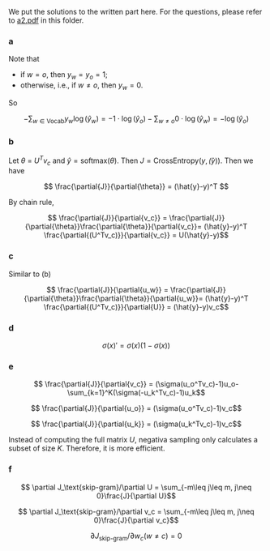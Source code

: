 We put the solutions to the written part here. For the questions, please refer to [a2.pdf](https://github.com/huijunzhao-ds/cs224n/blob/master/a2/a2.pdf) in this folder.

### a 

Note that 
- if $w=o$, then $y_w=y_o=1$;
- otherwise, i.e., if $w\neq o$, then $y_w=0$.

So

$$ -\sum_{w\in\text{Vocab}}y_w\log(\hat{y}_w) = -1\cdot \log(\hat{y}_o) - \sum_{w\neq o}0\cdot \log(\hat{y}_w) = -\log(\hat{y}_o)$$

### b
Let $\theta$ = $U^Tv_c$ and $\hat{y}=\text{softmax}(\theta)$. Then $J=\text{CrossEntropy}(y, \hat(y))$. Then we have 

$$ \frac{\partial{J}}{\partial{\theta}} = (\hat{y}-y)^T $$

By chain rule,

$$ \frac{\partial{J}}{\partial{v_c}} = \frac{\partial{J}}{\partial{\theta}}\frac{\partial{\theta}}{\partial{v_c}}= (\hat{y}-y)^T \frac{\partial{(U^Tv_c)}}{\partial{v_c}} = U(\hat{y}-y)$$
### c
Similar to (b)

$$ \frac{\partial{J}}{\partial{u_w}} = \frac{\partial{J}}{\partial{\theta}}\frac{\partial{\theta}}{\partial{u_w}}= (\hat{y}-y)^T \frac{\partial{(U^Tv_c)}}{\partial{U}} = (\hat{y}-y)v_c$$

### d

$$ \sigma(x)' = \sigma(x)(1-\sigma(x)) $$

### e

$$ \frac{\partial{J}}{\partial{v_c}} = (\sigma(u_o^Tv_c)-1)u_o-\sum_{k=1}^K(\sigma(-u_k^Tv_c)-1)u_k$$

$$ \frac{\partial{J}}{\partial{u_o}} = (\sigma(u_o^Tv_c)-1)v_c$$

$$ \frac{\partial{J}}{\partial{u_k}} = (\sigma(u_k^Tv_c)-1)v_c$$

Instead of computing the full matrix $U$, negativa sampling only calculates a subset of size $K$. Therefore, it is more efficient.

### f

$$ \partial J_\text{skip-gram}/\partial U = \sum_{-m\leq j\leq m, j\neq 0}\frac{J}{\partial U}$$

$$ \partial J_\text{skip-gram}/\partial v_c = \sum_{-m\leq j\leq m, j\neq 0}\frac{J}{\partial v_c}$$

$$ \partial J_\text{skip-gram}/\partial w_c (w\neq c) = 0$$
